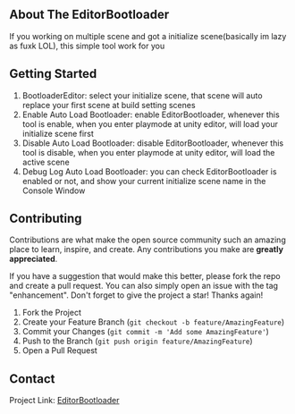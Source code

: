 ## About The EditorBootloader
If you working on multiple scene and got a initialize scene(basically im lazy as fuxk LOL), this simple tool work for you

## Getting Started
1. BootloaderEditor: select your initialize scene, that scene will auto replace your first scene at build setting scenes
2. Enable Auto Load Bootloader: enable EditorBootloader, whenever this tool is enable, when you enter playmode at unity editor, will load your initialize scene first
3. Disable Auto Load Bootloader: disable EditorBootloader, whenever this tool is disable, when you enter playmode at unity editor, will load the active scene
4. Debug Log Auto Load Bootloader: you can check EditorBootloader is enabled or not, and show your current initialize scene name in the Console Window

## Contributing
Contributions are what make the open source community such an amazing place to learn, inspire, and create. Any contributions you make are **greatly appreciated**.

If you have a suggestion that would make this better, please fork the repo and create a pull request. You can also simply open an issue with the tag "enhancement".
Don't forget to give the project a star! Thanks again!

1. Fork the Project
2. Create your Feature Branch (`git checkout -b feature/AmazingFeature`)
3. Commit your Changes (`git commit -m 'Add some AmazingFeature'`)
4. Push to the Branch (`git push origin feature/AmazingFeature`)
5. Open a Pull Request

## Contact
Project Link: [EditorBootloader](https://github.com/keithlau2015/EditorBootloader)
